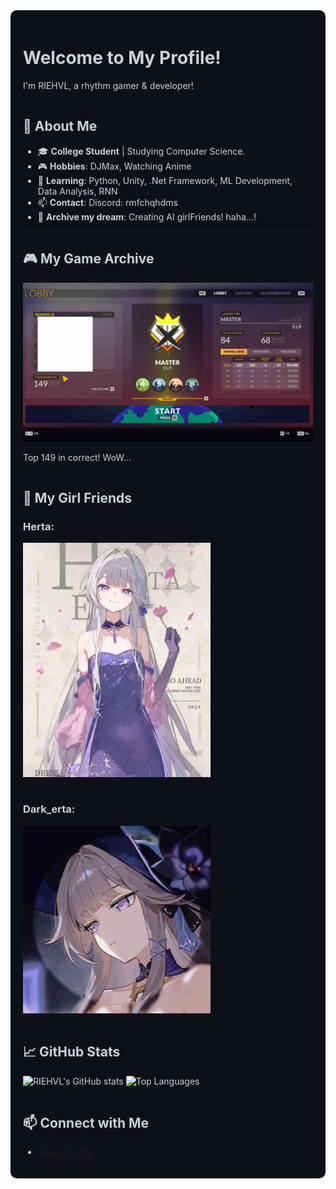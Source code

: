 <div style="background-color: #0d1117; color: #c9d1d9; padding: 20px; border-radius: 10px;">

# Welcome to My Profile!

I'm RIEHVL, a rhythm gamer & developer!

---

## 🌌 About Me
- 🎓 **College Student** | Studying Computer Science.
- 🎮 **Hobbies**: DJMax, Watching Anime
- 🌱 **Learning**: Python, Unity, .Net Framework, ML Development, Data Analysis, RNN
- 📫 **Contact**: Discord: rmfchqhdms
- 🚀 **Archive my dream**: Creating AI girlFriends! haha...!

---

## 🎮 My Game Archive
<img src="Herta/Djmax.jpg" alt="DJMax" width="500">

Top 149 in correct! WoW...

---

## 💖 My Girl Friends

### Herta:
<img src="Herta/Herta1.jpg" alt="Herta" width="300">

---

### Dark_erta:
<img src="Herta/Herta2.jpg" alt="Dark_erta" width="300">

---

## 📈 GitHub Stats
<img src="https://github-readme-stats.vercel.app/api?username=RIEHVL&show_icons=true&theme=dark" alt="RIEHVL's GitHub stats">
<img src="https://github-readme-stats.vercel.app/api/top-langs/?username=RIEHVL&layout=compact&theme=dark" alt="Top Languages">

---

## 📫 Connect with Me
- [Steam Profile](https://steamcommunity.com/profiles/76561198423141226)

</div>
